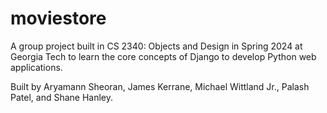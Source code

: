 # moviestore

A group project built in CS 2340: Objects and Design in Spring 2024 at Georgia Tech to learn the core concepts of Django
to develop Python web applications.

Built by Aryamann Sheoran, James Kerrane, Michael Wittland Jr., Palash Patel, and Shane Hanley.